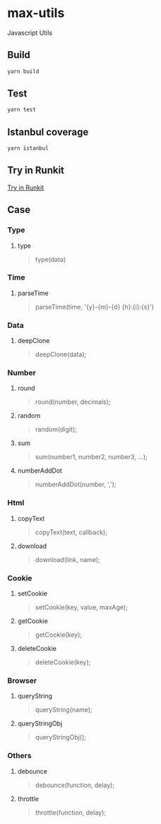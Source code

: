 <!--
 * @Desc: 页面、组件说明
 * @Date: 2020-04-10 12:16:48
 * @query: {string} p1  内容ID
 * @props: {string} p1  数据源
 * @event: {string} p1  des
-->
# max-utils

Javascript Utils

## Build

``` javascript
yarn build
```

## Test

``` javascript
yarn test
```

## Istanbul coverage

``` javascript
yarn istanbul
```

## Try in Runkit

[Try in Runkit](https://runkit.com/jimmiemax/max-utils-try)

## Case

### Type

1. type
    >type(data)

### Time

1. parseTime
    >parseTime(time, '{y}-{m}-{d} {h}:{i}:{s}')

### Data

1. deepClone
    >deepClone(data);

### Number

1. round
    >round(number, decimals);
2. random
    >random(digit);
3. sum
    >sum(number1, number2, number3, ...);
4. numberAddDot
    >numberAddDot(number, ',');

### Html

1. copyText
    >copyText(text, callback);
2. download
    >download(link, name);

### Cookie

1. setCookie
    >setCookie(key, value, maxAge);
2. getCookie
    >getCookie(key);
3. deleteCookie
    >deleteCookie(key);

### Browser

1. queryString
    >queryString(name);
2. queryStringObj
    >queryStringObj();

### Others

1. debounce
    >debounce(function, delay);
2. throttle
    >throttle(function, delay);
